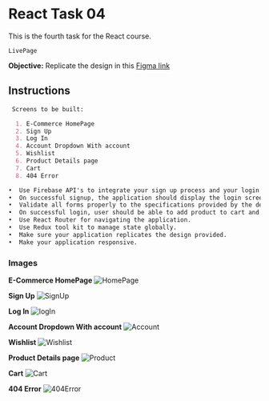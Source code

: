 # React Task 04

This is the fourth task for the React course.

`LivePage`

**Objective:**
Replicate the design in this [Figma link](https://www.figma.com/design/ydkmBK3NiLlIJnK9TGIXhE/Full-E-Commerce-Website-UI-UX-Design-(Community)?node-id=193-4066&t=Kuv9sXV0bFIlOa05-0)

## Instructions

```markdown
 Screens to be built:

  1. E-Commerce HomePage
  2. Sign Up
  3. Log In
  4. Account Dropdown With account
  5. Wishlist
  6. Product Details page
  7. Cart
  8. 404 Error

•  Use Firebase API's to integrate your sign up process and your login process.
•  On successful signup, the application should display the login screen.
•  Validate all forms properly to the specifications provided by the design.
•  On successful login, user should be able to add product to cart and also view the content of their cart.
•  Use React Router for navigating the application.
•  Use Redux tool kit to manage state globally.
•  Make sure your application replicates the design provided.
•  Make your application responsive.

```

### Images

**E-Commerce HomePage**
![HomePage](../taskSamples/react_task_04/homePage.png)

**Sign Up**
![SignUp](../taskSamples/react_task_04/signUp.png)

**Log In**
![logIn](../taskSamples/react_task_04/logIn.png)

**Account Dropdown With account**
![Account](../taskSamples/react_task_04/account.png)

**Wishlist**
![Wishlist](../taskSamples/react_task_04/wishlist.png)

**Product Details page**
![Product](../taskSamples/react_task_04/productDetails.png)

**Cart**
![Cart](../taskSamples/react_task_04/cart.png)

**404 Error**
![404Error](../taskSamples/react_task_04/error404.png)
